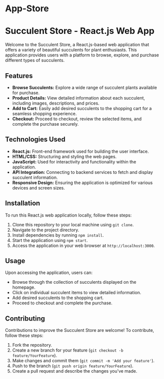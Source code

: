 # App-Store

# Succulent Store - React.js Web App

Welcome to the Succulent Store, a React.js-based web application that offers a variety of beautiful succulents for plant enthusiasts. This application provides users with a platform to browse, explore, and purchase different types of succulents.

## Features

- **Browse Succulents:** Explore a wide range of succulent plants available for purchase.
- **Product Details:** View detailed information about each succulent, including images, descriptions, and prices.
- **Add to Cart:** Easily add desired succulents to the shopping cart for a seamless shopping experience.
- **Checkout:** Proceed to checkout, review the selected items, and complete the purchase securely.

## Technologies Used

- **React.js:** Front-end framework used for building the user interface.
- **HTML/CSS:** Structuring and styling the web pages.
- **JavaScript:** Used for interactivity and functionality within the application.
- **API Integration:** Connecting to backend services to fetch and display succulent information.
- **Responsive Design:** Ensuring the application is optimized for various devices and screen sizes.

## Installation

To run this React.js web application locally, follow these steps:

1. Clone this repository to your local machine using `git clone`.
2. Navigate to the project directory.
3. Install dependencies by running `npm install`.
4. Start the application using `npm start`.
5. Access the application in your web browser at `http://localhost:3000`.

## Usage

Upon accessing the application, users can:

- Browse through the collection of succulents displayed on the homepage.
- Click on individual succulent items to view detailed information.
- Add desired succulents to the shopping cart.
- Proceed to checkout and complete the purchase.

## Contributing

Contributions to improve the Succulent Store are welcome! To contribute, follow these steps:

1. Fork the repository.
2. Create a new branch for your feature (`git checkout -b feature/YourFeature`).
3. Make changes and commit them (`git commit -m 'Add your feature'`).
4. Push to the branch (`git push origin feature/YourFeature`).
5. Create a pull request and describe the changes you've made.

